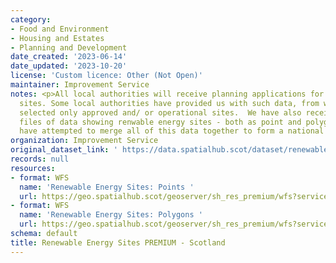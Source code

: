```yaml
---
category:
- Food and Environment
- Housing and Estates
- Planning and Development
date_created: '2023-06-14'
date_updated: '2023-10-20'
license: 'Custom licence: Other (Not Open)'
maintainer: Improvement Service
notes: <p>All local authorities will receive planning applications for renewable energy
  sites. Some local authorities have provided us with such data, from which we have
  selected only approved and/ or operational sites.  We have also received separate
  files of data showing renwable energy sites - both as point and polygon, and we
  have attempted to merge all of this data together to form a national dataset.</p>
organization: Improvement Service
original_dataset_link: ' https://data.spatialhub.scot/dataset/renewable_energy_sites_premium-is'
records: null
resources:
- format: WFS
  name: 'Renewable Energy Sites: Points '
  url: https://geo.spatialhub.scot/geoserver/sh_res_premium/wfs?service=wfs&typeName=sh_res_premium:pub_respnt_premium
- format: WFS
  name: 'Renewable Energy Sites: Polygons '
  url: https://geo.spatialhub.scot/geoserver/sh_res_premium/wfs?service=wfs&typeName=sh_res_premium:pub_respol_premium
schema: default
title: Renewable Energy Sites PREMIUM - Scotland
---
```

